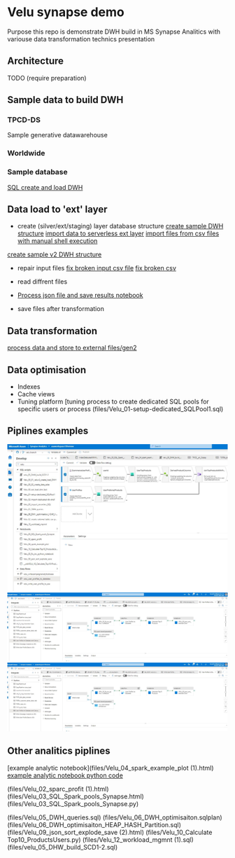 # Velu synapse demo
Purpose this repo is demonstrate DWH build in MS Synapse Analitics with variouse data transformation technics presentation
## Architecture
TODO (require preparation)
## Sample data to build DWH
### TPCD-DS
Sample generative datawarehouse 
### Worldwide
### Sample database
[SQL create and load DWH](files/Velu_00_01_veluv2_create_load_DWH.sql)
## Data load to 'ext' layer
- create (silver/ext/staging) layer database structure
[create sample DWH structure](files/Velu_00_02_create_date_sales.sql)
[import data to serverless ext layer](files/Velu_03_import_serverless_SQL.sql)
[import files from csv files with manual shell execution](files/Velu_02-import-dedicated-db-shell.sql)

[create sample v2 DWH structure](files/Velu_00_ext_load_dim_fact.sql)

- repair input files
[fix broken input csv file](files/Velu_03_fix_csv_python_notebook.py)
[fix broken csv](files/VELU_03_fix_csv_python_notebook.html)

- read diffrent files
* [Process json file and save results ](files/VELU_09_json_sort_explode_save.html) [notebook](files/VELU_09_json_sort_explode_save.ipynb)

- save files after transformation
## Data transformation 
[process data and store to external files/gen2](files/Velu_02_create_external_table_csv_parquet.sql)
## Data optimisation
- Indexes
- Cache views
- Tuning platform
[tuning process to create dedicated SQL pools for specific users or process (files/Velu_01-setup-dedicated_SQLPool1.sql)
## Piplines examples
[![Piplene1](files/velu_dataflows_notebooks_sql_scripts.JPG "Piplene1")](https://github.com/kzielins/synapse-demo/blob/velu/pipeline/User%20Profiles%20to%20Datalake%20and%20Calcuate%20Top%205.json "Piplene1")
[![Piplene2](files/velu_pipline01.JPG "Piplene2")](https://github.com/kzielins/synapse-demo/blob/velu/files/velu_dataflows_notebooks_sql_scripts.JPG "Piplene2")
[![Piplene3](files/velu_pipline01.JPG "Piplene3")](https://github.com/kzielins/synapse-demo/blob/velu/files/velu_dataflows_notebooks_sql_scripts.JPG "Piplene3")

## Other analitics piplines
[example analytic notebook](files/Velu_04_spark_example_plot (1).html)
[example analytic notebook python code](files/Velu_04_spark_example_plot.py)






(files/Velu_02_sparc_profit (1).html)
(files/Velu_03_SQL_Spark_pools_Synapse.html)
(files/Velu_03_SQL_Spark_pools_Synapse.py)


(files/Velu_05_DWH_queries.sql)
(files/Velu_06_DWH_optimisaiton.sqlplan)
(files/Velu_06_DWH_optimisaiton_HEAP_HASH_Partition.sql)
(files/Velu_09_json_sort_explode_save (2).html)
(files/Velu_10_Calculate Top10_ProductsUsers.py)
(files/Velu_12_workload_mgmnt (1).sql)
(files/velu_05_DHW_build_SCD1-2.sql)
